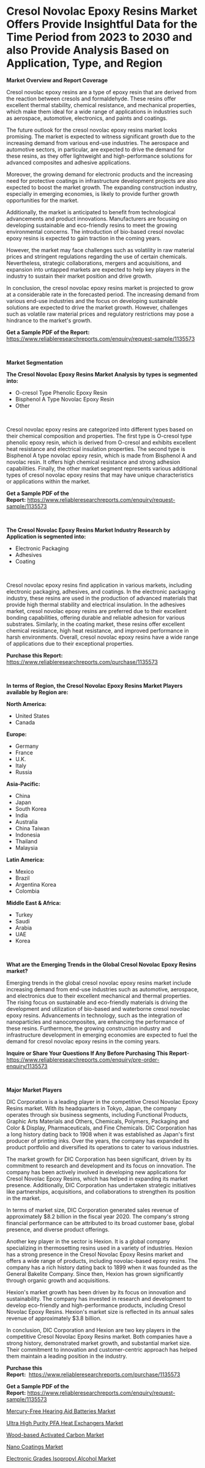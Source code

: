 <p><h1>Cresol Novolac Epoxy Resins Market Offers Provide Insightful Data for the Time Period from 2023 to 2030 and also Provide Analysis Based on Application, Type, and Region</h1></p><p><strong>Market Overview and Report Coverage</strong></p>
<p><p>Cresol novolac epoxy resins are a type of epoxy resin that are derived from the reaction between cresols and formaldehyde. These resins offer excellent thermal stability, chemical resistance, and mechanical properties, which make them ideal for a wide range of applications in industries such as aerospace, automotive, electronics, and paints and coatings.</p><p>The future outlook for the cresol novolac epoxy resins market looks promising. The market is expected to witness significant growth due to the increasing demand from various end-use industries. The aerospace and automotive sectors, in particular, are expected to drive the demand for these resins, as they offer lightweight and high-performance solutions for advanced composites and adhesive applications.</p><p>Moreover, the growing demand for electronic products and the increasing need for protective coatings in infrastructure development projects are also expected to boost the market growth. The expanding construction industry, especially in emerging economies, is likely to provide further growth opportunities for the market.</p><p>Additionally, the market is anticipated to benefit from technological advancements and product innovations. Manufacturers are focusing on developing sustainable and eco-friendly resins to meet the growing environmental concerns. The introduction of bio-based cresol novolac epoxy resins is expected to gain traction in the coming years.</p><p>However, the market may face challenges such as volatility in raw material prices and stringent regulations regarding the use of certain chemicals. Nevertheless, strategic collaborations, mergers and acquisitions, and expansion into untapped markets are expected to help key players in the industry to sustain their market position and drive growth.</p><p>In conclusion, the cresol novolac epoxy resins market is projected to grow at a considerable rate in the forecasted period. The increasing demand from various end-use industries and the focus on developing sustainable solutions are expected to drive the market growth. However, challenges such as volatile raw material prices and regulatory restrictions may pose a hindrance to the market's growth.</p></p>
<p><strong>Get a Sample PDF of the Report:</strong> <a href="https://www.reliableresearchreports.com/enquiry/request-sample/1135573">https://www.reliableresearchreports.com/enquiry/request-sample/1135573</a></p>
<p>&nbsp;</p>
<p><strong>Market Segmentation</strong></p>
<p><strong>The Cresol Novolac Epoxy Resins Market Analysis by types is segmented into:</strong></p>
<p><ul><li>O-cresol Type Phenolic Epoxy Resin</li><li>Bisphenol A Type Novolac Epoxy Resin</li><li>Other</li></ul></p>
<p>&nbsp;</p>
<p><p>Cresol novolac epoxy resins are categorized into different types based on their chemical composition and properties. The first type is O-cresol type phenolic epoxy resin, which is derived from O-cresol and exhibits excellent heat resistance and electrical insulation properties. The second type is Bisphenol A type novolac epoxy resin, which is made from Bisphenol A and novolac resin. It offers high chemical resistance and strong adhesion capabilities. Finally, the other market segment represents various additional types of cresol novolac epoxy resins that may have unique characteristics or applications within the market.</p></p>
<p><strong>Get a Sample PDF of the Report:</strong>&nbsp;<a href="https://www.reliableresearchreports.com/enquiry/request-sample/1135573">https://www.reliableresearchreports.com/enquiry/request-sample/1135573</a></p>
<p>&nbsp;</p>
<p><strong>The Cresol Novolac Epoxy Resins Market Industry Research by Application is segmented into:</strong></p>
<p><ul><li>Electronic Packaging</li><li>Adhesives</li><li>Coating</li></ul></p>
<p>&nbsp;</p>
<p><p>Cresol novolac epoxy resins find application in various markets, including electronic packaging, adhesives, and coatings. In the electronic packaging industry, these resins are used in the production of advanced materials that provide high thermal stability and electrical insulation. In the adhesives market, cresol novolac epoxy resins are preferred due to their excellent bonding capabilities, offering durable and reliable adhesion for various substrates. Similarly, in the coating market, these resins offer excellent chemical resistance, high heat resistance, and improved performance in harsh environments. Overall, cresol novolac epoxy resins have a wide range of applications due to their exceptional properties.</p></p>
<p><strong>Purchase this Report:</strong>&nbsp; <a href="https://www.reliableresearchreports.com/purchase/1135573">https://www.reliableresearchreports.com/purchase/1135573</a></p>
<p>&nbsp;</p>
<p><strong>In terms of Region, the Cresol Novolac Epoxy Resins Market Players available by Region are:</strong></p>
<p>
    <p> <strong> North America: </strong>
        <ul>
            <li>United States</li>
            <li>Canada</li>
        </ul>
        </p> 
    <p> <strong> Europe: </strong>
        <ul>
            <li>Germany</li>
            <li>France</li>
            <li>U.K.</li>
            <li>Italy</li>
            <li>Russia</li>
        </ul>
        </p> 
    <p> <strong> Asia-Pacific: </strong>
        <ul>
            <li>China</li>
            <li>Japan</li>
            <li>South Korea</li>
            <li>India</li>
            <li>Australia</li>
            <li>China Taiwan</li>
            <li>Indonesia</li>
            <li>Thailand</li>
            <li>Malaysia</li>
        </ul>
        </p> 
    <p> <strong> Latin America: </strong>
        <ul>
            <li>Mexico</li>
            <li>Brazil</li>
            <li>Argentina Korea</li>
            <li>Colombia</li>
        </ul>
        </p> 
    <p> <strong> Middle East & Africa: </strong>
        <ul>
            <li>Turkey</li>
            <li>Saudi</li>
            <li>Arabia</li>
            <li>UAE</li>
            <li>Korea</li>
        </ul>
    </p>
    </p>
<p>&nbsp;</p>
<p><strong>What are the Emerging Trends in the Global Cresol Novolac Epoxy Resins market?</strong></p>
<p><p>Emerging trends in the global cresol novolac epoxy resins market include increasing demand from end-use industries such as automotive, aerospace, and electronics due to their excellent mechanical and thermal properties. The rising focus on sustainable and eco-friendly materials is driving the development and utilization of bio-based and waterborne cresol novolac epoxy resins. Advancements in technology, such as the integration of nanoparticles and nanocomposites, are enhancing the performance of these resins. Furthermore, the growing construction industry and infrastructure development in emerging economies are expected to fuel the demand for cresol novolac epoxy resins in the coming years.</p></p>
<p><strong>Inquire or Share Your Questions If Any Before Purchasing This Report</strong>- <a href="https://www.reliableresearchreports.com/enquiry/pre-order-enquiry/1135573">https://www.reliableresearchreports.com/enquiry/pre-order-enquiry/1135573</a></p>
<p>&nbsp;</p>
<p><strong>Major Market Players</strong></p>
<p><p>DIC Corporation is a leading player in the competitive Cresol Novolac Epoxy Resins market. With its headquarters in Tokyo, Japan, the company operates through six business segments, including Functional Products, Graphic Arts Materials and Others, Chemicals, Polymers, Packaging and Color & Display, Pharmaceuticals, and Fine Chemicals. DIC Corporation has a long history dating back to 1908 when it was established as Japan's first producer of printing inks. Over the years, the company has expanded its product portfolio and diversified its operations to cater to various industries.</p><p>The market growth for DIC Corporation has been significant, driven by its commitment to research and development and its focus on innovation. The company has been actively involved in developing new applications for Cresol Novolac Epoxy Resins, which has helped in expanding its market presence. Additionally, DIC Corporation has undertaken strategic initiatives like partnerships, acquisitions, and collaborations to strengthen its position in the market.</p><p>In terms of market size, DIC Corporation generated sales revenue of approximately $8.2 billion in the fiscal year 2020. The company's strong financial performance can be attributed to its broad customer base, global presence, and diverse product offerings.</p><p>Another key player in the sector is Hexion. It is a global company specializing in thermosetting resins used in a variety of industries. Hexion has a strong presence in the Cresol Novolac Epoxy Resins market and offers a wide range of products, including novolac-based epoxy resins. The company has a rich history dating back to 1899 when it was founded as the General Bakelite Company. Since then, Hexion has grown significantly through organic growth and acquisitions.</p><p>Hexion's market growth has been driven by its focus on innovation and sustainability. The company has invested in research and development to develop eco-friendly and high-performance products, including Cresol Novolac Epoxy Resins. Hexion's market size is reflected in its annual sales revenue of approximately $3.8 billion.</p><p>In conclusion, DIC Corporation and Hexion are two key players in the competitive Cresol Novolac Epoxy Resins market. Both companies have a strong history, demonstrated market growth, and substantial market size. Their commitment to innovation and customer-centric approach has helped them maintain a leading position in the industry.</p></p>
<p><strong>Purchase this Report:</strong>&nbsp;&nbsp;<a href="https://www.reliableresearchreports.com/purchase/1135573">https://www.reliableresearchreports.com/purchase/1135573</a></p>
<p></p>
<p><strong>Get a Sample PDF of the Report:</strong>&nbsp;<a href="https://www.reliableresearchreports.com/enquiry/request-sample/1135573">https://www.reliableresearchreports.com/enquiry/request-sample/1135573</a></p>
<p><p><a href="https://github.com/YashRP12/Market-Research-Report-List-1/blob/main/mercury-free-hearing-aid-batteries-market.md">Mercury-Free Hearing Aid Batteries Market</a></p><p><a href="https://github.com/Chiragrp25/Market-Research-Report-List-1/blob/main/ultra-high-purity-pfa-heat-exchangers-market.md">Ultra High Purity PFA Heat Exchangers Market</a></p><p><a href="https://www.linkedin.com/pulse/wood-based-activated-carbon-market-insights-players-forecast/">Wood-based Activated Carbon Market</a></p><p><a href="https://medium.com/@staceyhilll3626/nano-coatings-market-research-report-its-history-and-forecast-2023-to-2030-4dfeb5698ef1">Nano Coatings Market</a></p><p><a href="https://www.linkedin.com/pulse/decoding-electronic-grades-isopropyl-alcohol-market-deep/">Electronic Grades Isopropyl Alcohol Market</a></p></p>